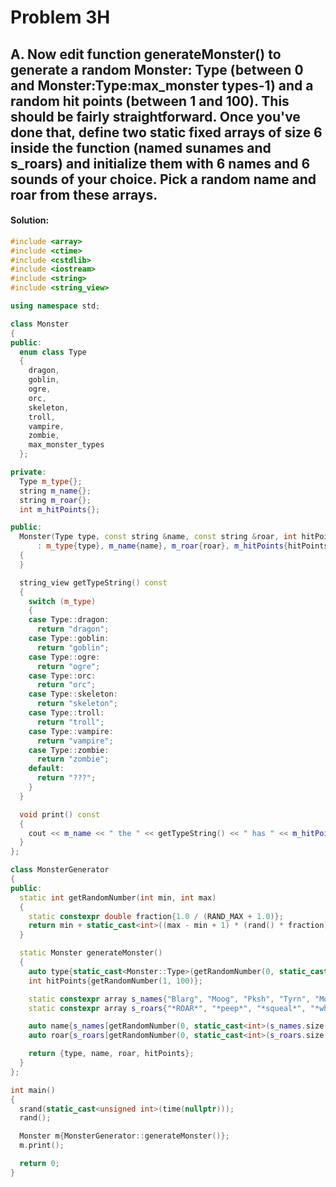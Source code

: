 # Problem 3H

## A. Now edit function generateMonster() to generate a random Monster: Type (between 0 and Monster:Type:max_monster types-1) and a random hit points (between 1 and 100). This should be fairly straightforward. Once you've done that, define two static fixed arrays of size 6 inside the function (named sunames and s_roars) and initialize them with 6 names and 6 sounds of your choice. Pick a random name and roar from these arrays.

#### **Solution:**

```c++
#include <array>
#include <ctime>
#include <cstdlib>
#include <iostream>
#include <string>
#include <string_view>

using namespace std;

class Monster
{
public:
  enum class Type
  {
    dragon,
    goblin,
    ogre,
    orc,
    skeleton,
    troll,
    vampire,
    zombie,
    max_monster_types
  };

private:
  Type m_type{};
  string m_name{};
  string m_roar{};
  int m_hitPoints{};

public:
  Monster(Type type, const string &name, const string &roar, int hitPoints)
      : m_type{type}, m_name{name}, m_roar{roar}, m_hitPoints{hitPoints}
  {
  }

  string_view getTypeString() const
  {
    switch (m_type)
    {
    case Type::dragon:
      return "dragon";
    case Type::goblin:
      return "goblin";
    case Type::ogre:
      return "ogre";
    case Type::orc:
      return "orc";
    case Type::skeleton:
      return "skeleton";
    case Type::troll:
      return "troll";
    case Type::vampire:
      return "vampire";
    case Type::zombie:
      return "zombie";
    default:
      return "???";
    }
  }

  void print() const
  {
    cout << m_name << " the " << getTypeString() << " has " << m_hitPoints << " hit points and says " << m_roar << '\n';
  }
};

class MonsterGenerator
{
public:
  static int getRandomNumber(int min, int max)
  {
    static constexpr double fraction{1.0 / (RAND_MAX + 1.0)};
    return min + static_cast<int>((max - min + 1) * (rand() * fraction));
  }

  static Monster generateMonster()
  {
    auto type{static_cast<Monster::Type>(getRandomNumber(0, static_cast<int>(Monster::Type::max_monster_types) - 1))};
    int hitPoints{getRandomNumber(1, 100)};

    static constexpr array s_names{"Blarg", "Moog", "Pksh", "Tyrn", "Mort", "Hans"};
    static constexpr array s_roars{"*ROAR*", "*peep*", "*squeal*", "*whine*", "*hum*", "*burp*"};

    auto name{s_names[getRandomNumber(0, static_cast<int>(s_names.size() - 1))]};
    auto roar{s_roars[getRandomNumber(0, static_cast<int>(s_roars.size() - 1))]};

    return {type, name, roar, hitPoints};
  }
};

int main()
{
  srand(static_cast<unsigned int>(time(nullptr)));
  rand();

  Monster m{MonsterGenerator::generateMonster()};
  m.print();

  return 0;
}
```
